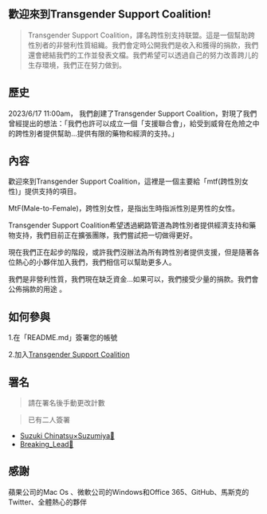 ## 歡迎來到Transgender Support Coalition!
> Transgender Support Coalition，譯名跨性别支持联盟。這是一個幫助跨性別者的非營利性質組織。我們會定時公開我們是收入和獲得的捐款，我們還會總結我們的工作並發表文檔。我們希望可以透過自己的努力改善跨儿的生存環境，我們正在努力做到。

## 歷史
2023/6/17 11:00am， 我們創建了Transgender Support Coalition，對現了我們曾經提出的想法：「我們也許可以成立一個「支援聯合會」，給受到威脅在危險之中的跨性別者提供幫助…提供有限的藥物和經濟的支持。」

## 內容

歡迎來到Transgender Support Coalition，這裡是一個主要給「mtf(跨性別女性)」提供支持的項目。

MtF(Male-to-Female)，跨性別女性，是指出生時指派性別是男性的女性。

Transgender Support Coalition希望透過網路管道為跨性別者提供經濟支持和藥物支持，我們目前正在擴張團隊，我們嘗試把一切做得更好。

現在我們正在起步的階段，或許我們沒辦法為所有跨性別者提供支援，但是隨著各位熱心的小夥伴加入我們，我們相信可以幫助更多人。

我們是非營利性質，我們現在缺乏資金...如果可以，我們接受少量的捐款。我們會公佈捐款的用途 。

## 如何參與

1.在「README.md」簽署您的帳號

2.加入[Transgender Support Coalition](https://teams.microsoft.com/l/team/19%3aWhMZPifPGC5HlB9r9nWlXZpDEbwpc5pfKc6X1r9tvlw1%40thread.tacv2/conversations?groupId=f64bafd1-3287-423a-bba3-c4e0c49166e6&tenantId=24840ee3-aa68-4f59-98b6-5edd2e160375)

## 署名

> 請在署名後手動更改計數

> 已有二人簽署

- [Suzuki Chinatsu×Suzumiya🍥](https://github.com/ChinatsuSuzuki6)
- [Breaking_Lead🍥](https://github.com/BreakingLead)

## 感謝

蘋果公司的Mac Os 、微軟公司的Windows和Office 365、GitHub、馬斯克的Twitter、全體熱心的夥伴
